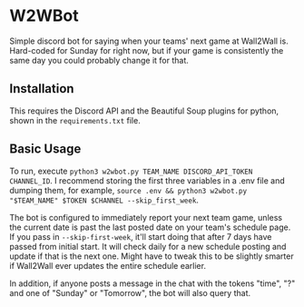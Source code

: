 # W2WBot
Simple discord bot for saying when your teams' next game at Wall2Wall is. Hard-coded for Sunday for right now, but if your game is consistently the same day you could probably change it for that.

## Installation
This requires the Discord API and the Beautiful Soup plugins for python, shown in the `requirements.txt` file.

## Basic Usage
To run, execute `python3 w2wbot.py TEAM_NAME DISCORD_API_TOKEN CHANNEL_ID`. I recommend storing the first three variables in a .env file and dumping them, for example, `source .env && python3 w2wbot.py "$TEAM_NAME" $TOKEN $CHANNEL --skip_first_week`. 

The bot is configured to immediately report your next team game, unless the current date is past the last posted date on your team's schedule page. If you pass in `--skip-first-week`, it'll start doing that after 7 days have passed from initial start. It will check daily for a new schedule posting and update if that is the next one. Might have to tweak this to be slightly smarter if Wall2Wall ever updates the entire schedule earlier.

In addition, if anyone posts a message in the chat with the tokens "time", "?" and one of "Sunday" or "Tomorrow", the bot will also query that. 
